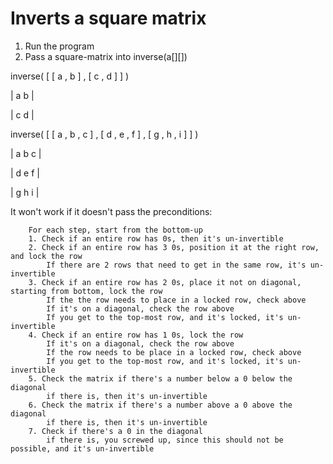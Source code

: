 # Inverts a square matrix

1. Run the program
2. Pass a square-matrix into inverse(a[][])


inverse( [ [ a , b ] , [ c , d ] ] )

| a b |

| c d |

inverse( [ [ a , b , c ] , [ d , e , f ] , [ g , h , i ] ] )

| a b c |

| d e f |

| g h i |


It won't work if it doesn't pass the preconditions:

        For each step, start from the bottom-up
        1. Check if an entire row has 0s, then it's un-invertible
        2. Check if an entire row has 3 0s, position it at the right row, and lock the row
            If there are 2 rows that need to get in the same row, it's un-invertible
        3. Check if an entire row has 2 0s, place it not on diagonal, starting from bottom, lock the row
            If the the row needs to place in a locked row, check above
            If it's on a diagonal, check the row above
            If you get to the top-most row, and it's locked, it's un-invertible
        4. Check if an entire row has 1 0s, lock the row
            If it's on a diagonal, check the row above
            If the row needs to be place in a locked row, check above
            If you get to the top-most row, and it's locked, it's un-invertible
        5. Check the matrix if there's a number below a 0 below the diagonal
            if there is, then it's un-invertible
        6. Check the matrix if there's a number above a 0 above the diagonal
            if there is, then it's un-invertible
        7. Check if there's a 0 in the diagonal
            if there is, you screwed up, since this should not be possible, and it's un-invertible
